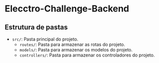 # Elecctro-Challenge-Backend

## Estrutura de pastas

- `src/`: Pasta principal do projeto.
  - `routes/`: Pasta para armazenar as rotas do projeto.
  - `models/`: Pasta para armazenar os modelos do projeto.
  - `controllers/`: Pasta para armazenar os controladores do projeto.

